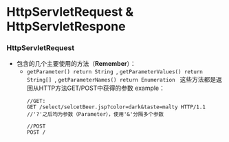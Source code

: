 # HttpServletRequest & HttpServletRespone
### HttpServletRequest
- 包含的几个主要使用的方法（**Remember**）：
  -  `getParameter() return String `, `getParameterValues() return String[] `, `getParameterNames() return Enumeration `
     这些方法都是返回从HTTP方法GET/POST中获得的参数
     example：
     ```
     //GET:
     GET /select/selcetBeer.jsp?color=dark&taste=malty HTTP/1.1
     //'?'之后均为参数（Parameter），使用'&'分隔多个参数

     //POST
     POST /
     ```